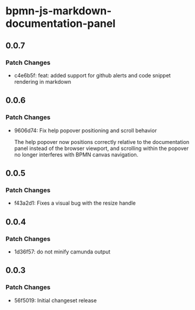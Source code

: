 # bpmn-js-markdown-documentation-panel

## 0.0.7

### Patch Changes

- c4e6b5f: feat: added support for github alerts and code snippet rendering in markdown

## 0.0.6

### Patch Changes

- 9606d74: Fix help popover positioning and scroll behavior

  The help popover now positions correctly relative to the documentation panel instead of the browser viewport, and scrolling within the popover no longer interferes with BPMN canvas navigation.

## 0.0.5

### Patch Changes

- f43a2d1: Fixes a visual bug with the resize handle

## 0.0.4

### Patch Changes

- 1d36f57: do not minify camunda output

## 0.0.3

### Patch Changes

- 56f5019: Initial changeset release
